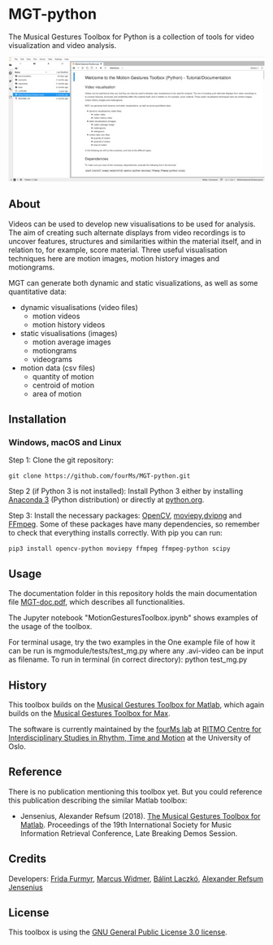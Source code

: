 # MGT-python

The Musical Gestures Toolbox for Python is a collection of tools for video visualization and video analysis.

![MGT python](documentation/figures/mgt-python_640.jpg)


## About

Videos can be used to develop new visualisations to be used for analysis. The aim of creating such alternate displays from video recordings is to uncover features, structures and similarities within the material itself, and in relation to, for example, score material. Three useful visualisation techniques here are motion images, motion history images and motiongrams.

MGT can generate both dynamic and static visualizations, as well as some quantitative data:

- dynamic visualisations (video files)
    - motion videos
    - motion history videos
- static visualisations (images)
    - motion average images
    - motiongrams
    - videograms
- motion data (csv files)
    - quantity of motion
    - centroid of motion
    - area of motion


## Installation


### Windows, macOS and Linux

Step 1: Clone the git repository:

    git clone https://github.com/fourMs/MGT-python.git

Step 2 (if Python 3 is not installed): Install Python 3 either by installing [Anaconda 3](https://www.anaconda.com/distribution/) (Python distribution) or directly at [python.org](http://www.python.org).

Step 3: Install the necessary packages: [OpenCV](https://opencv.org/releases/), [moviepy](https://zulko.github.io/moviepy/install.html),[dvipng](https://ctan.org/pkg/dvipng?lang=en) and [FFmpeg](https://ffmpeg.org/download.html). Some of these packages have many dependencies, so remember to check that everything installs correctly. With pip you can run:

    pip3 install opencv-python moviepy ffmpeg ffmpeg-python scipy


## Usage

The documentation folder in this repository holds the main documentation file [MGT-doc.pdf](Module_documentation/MGT_doc.pdf), which describes all functionalities.

The Jupyter notebook "MotionGesturesToolbox.ipynb" shows examples of the usage of the toolbox.

For terminal usage, try the two examples in the One example file of how it can be run is mgmodule/tests/test_mg.py where any .avi-video can be input as filename. To run in terminal (in correct directory): python test_mg.py

## History

This toolbox builds on the [Musical Gestures Toolbox for Matlab](https://github.com/fourMs/MGT-matlab/), which again builds on the [Musical Gestures Toolbox for Max](http://www.uio.no/english/research/groups/fourms/downloads/software/musicalgesturestoolbox/).

The software is currently maintained by the [fourMs lab](https://github.com/fourMs) at [RITMO Centre for Interdisciplinary Studies in Rhythm, Time and Motion](https://www.uio.no/ritmo/english/) at the University of Oslo.

## Reference

There is no publication mentioning this toolbox yet. But you could reference this publication describing the similar Matlab toolbox:

- Jensenius, Alexander Refsum (2018). [The Musical Gestures Toolbox for Matlab](http://hdl.handle.net/10852/65559). Proceedings of the 19th International Society for Music Information Retrieval Conference, Late Breaking Demos Session.


## Credits

Developers: [Frida Furmyr](https://github.com/fridafu), [Marcus Widmer](https://github.com/marcuswidmer), [Bálint Laczkó](https://github.com/balintlaczko), [Alexander Refsum Jensenius](https://github.com/alexarje/)

## License

This toolbox is using the [GNU General Public License 3.0 license](https://www.gnu.org/licenses/gpl-3.0.en.html).
